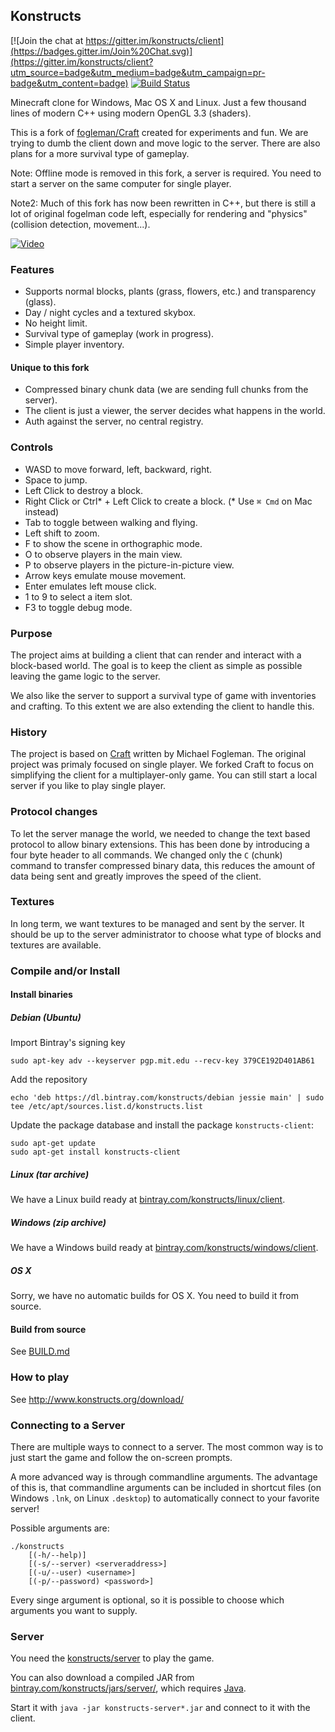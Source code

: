 ## Konstructs

[![Join the chat at https://gitter.im/konstructs/client](https://badges.gitter.im/Join%20Chat.svg)](https://gitter.im/konstructs/client?utm_source=badge&utm_medium=badge&utm_campaign=pr-badge&utm_content=badge) [![Build Status](https://travis-ci.org/konstructs/client.svg?branch=master)](https://travis-ci.org/konstructs/client)

Minecraft clone for Windows, Mac OS X and Linux. Just a few thousand lines of modern C++ using modern OpenGL 3.3 (shaders).

This is a fork of [fogleman/Craft](https://github.com/fogleman/Craft) created for experiments and fun. We are trying to dumb the client down and move logic to the server. There are also plans for a more survival type of gameplay.

Note: Offline mode is removed in this fork, a server is required. You need to start a server on the same computer for single player.

Note2: Much of this fork has now been rewritten in C++, but there is still a lot of original fogelman code left, especially for rendering and "physics" (collision detection, movement...).

[![Video](http://i.imgur.com/ciU1c0l.png)](https://www.youtube.com/watch?v=KX4UyhOuuh0)

### Features

* Supports normal blocks, plants (grass, flowers, etc.) and transparency (glass).
* Day / night cycles and a textured skybox.
* No height limit.
* Survival type of gameplay (work in progress).
* Simple player inventory.

#### Unique to this fork

* Compressed binary chunk data (we are sending full chunks from the server).
* The client is just a viewer, the server decides what happens in the world.
* Auth against the server, no central registry.

### Controls

- WASD to move forward, left, backward, right.
- Space to jump.
- Left Click to destroy a block.
- Right Click or Ctrl* + Left Click to create a block. (\* Use `⌘ Cmd` on Mac instead)
- Tab to toggle between walking and flying.
- Left shift to zoom.
- F to show the scene in orthographic mode.
- O to observe players in the main view.
- P to observe players in the picture-in-picture view.
- Arrow keys emulate mouse movement.
- Enter emulates left mouse click.
- 1 to 9 to select a item slot.
- F3 to toggle debug mode.

### Purpose

The project aims at building a client that can render and interact with a block-based world. The goal is to keep the client as simple as possible leaving the game logic to the server.

We also like the server to support a survival type of game with inventories and crafting. To this extent we are also extending the client to handle this.

### History

The project is based on [Craft](https://github.com/fogleman/Craft) written by Michael Fogleman. The original project was primaly focused on single player. We forked Craft to focus on simplifying the client for a multiplayer-only game. You can still start a local server if you like to play single player.

### Protocol changes

To let the server manage the world, we needed to change the text based protocol to allow binary extensions. This has been done by introducing a four byte header to all commands. We changed only the `C` (chunk) command to transfer compressed binary data, this reduces the amount of data being sent and greatly improves the speed of the client.

### Textures

In long term, we want textures to be managed and sent by the server. It should be up to the server administrator to choose what type of blocks and textures are available.

### Compile and/or Install

#### Install binaries

##### Debian (Ubuntu)

Import Bintray's signing key
```
sudo apt-key adv --keyserver pgp.mit.edu --recv-key 379CE192D401AB61
```

Add the repository
```
echo 'deb https://dl.bintray.com/konstructs/debian jessie main' | sudo tee /etc/apt/sources.list.d/konstructs.list
```

Update the package database and install the package `konstructs-client`:

```
sudo apt-get update
sudo apt-get install konstructs-client
```

##### Linux (tar archive)

We have a Linux build ready at [bintray.com/konstructs/linux/client](https://bintray.com/konstructs/linux/client/view#files).

##### Windows (zip archive)

We have a Windows build ready at [bintray.com/konstructs/windows/client](https://bintray.com/konstructs/windows/client/view#files).

##### OS X

Sorry, we have no automatic builds for OS X. You need to build it from source.

#### Build from source

See [BUILD.md](BUILD.md)

### How to play

See http://www.konstructs.org/download/

### Connecting to a Server

There are multiple ways to connect to a server. The most common way is to just start the game and follow the on-screen prompts.

A more advanced way is through commandline arguments. The advantage of this is, that commandline arguments can be included in shortcut files (on Windows `.lnk`, on Linux `.desktop`) to automatically connect to your favorite server!

Possible arguments are:
```
./konstructs
    [(-h/--help)]
    [(-s/--server) <serveraddress>]
    [(-u/--user) <username>]
    [(-p/--password) <password>]
```
Every singe argument is optional, so it is possible to choose which arguments you want to supply.

### Server

You need the [konstructs/server](https://github.com/konstructs/server) to play the game.

You can also download a compiled JAR from [bintray.com/konstructs/jars/server/](https://bintray.com/konstructs/jars/server/view#files), which requires [Java](http://java.com).

Start it with `java -jar konstructs-server*.jar` and connect to it with the client.
